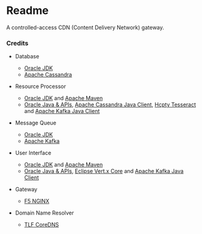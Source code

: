 # Readme
A controlled-access CDN (Content Delivery Network) gateway.

### Credits

- Database
  - [Oracle JDK](https://docs.oracle.com/en/java/javase/17/)
  - [Apache Cassandra](https://cassandra.apache.org/)

- Resource Processor
  - [Oracle JDK](https://docs.oracle.com/en/java/javase/21/) and [Apache Maven](https://maven.apache.org/)
  - [Oracle Java & APIs](https://docs.oracle.com/en/java/javase/21/), [Apache Cassandra Java Client](https://github.com/apache/cassandra-java-driver), [Hcpty Tesseract](https://github.com/hcpty/tesseract) and [Apache Kafka Java Client](https://kafka.apache.org/documentation/#api)

- Message Queue
  - [Oracle JDK](https://docs.oracle.com/en/java/javase/21/)
  - [Apache Kafka](https://kafka.apache.org/)

- User Interface
  - [Oracle JDK](https://docs.oracle.com/en/java/javase/21/) and [Apache Maven](https://maven.apache.org/)
  - [Oracle Java & APIs](https://docs.oracle.com/en/java/javase/21/), [Eclipse Vert.x Core](https://github.com/eclipse-vertx/vert.x) and [Apache Kafka Java Client](https://kafka.apache.org/documentation/#api)

- Gateway
  - [F5 NGINX](https://www.f5.com/products/nginx)

- Domain Name Resolver
  - [TLF CoreDNS](https://github.com/coredns/coredns)
